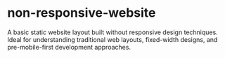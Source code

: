 # non-responsive-website
A basic static website layout built without responsive design techniques. Ideal for understanding traditional web layouts, fixed-width designs, and pre-mobile-first development approaches.
